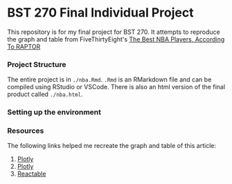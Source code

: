 # BST 270 Final Individual Project

This repository is for my final project for BST 270. It attempts to reproduce the graph and table from FiveThirtyEight's [The Best NBA Players, According To RAPTOR](https://projects.fivethirtyeight.com/nba-player-ratings/)

### Project Structure

The entire project is in `./nba.Rmd`. `.Rmd` is an RMarkdown file and can be compiled using RStudio or VSCode. There is also an html version of the final product called `./nba.html`.

### Setting up the environment

### Resources

The following links helped me recreate the graph and table of this article:

1. [Plotly](https://plotly.com/r/figure-labels/)
1. [Plotly](https://plotly.com/r/plotly-fundamentals/)
1. [Reactable](https://glin.github.io/reactable/articles/womens-world-cup/womens-world-cup.html)

